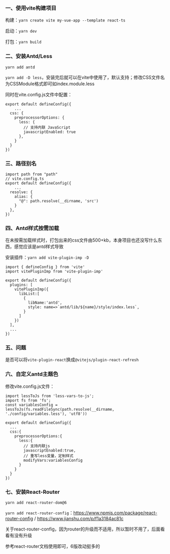 ### 一、使用vite构建项目

构建：`yarn create vite my-vue-app --template react-ts`

启动：`yarn dev`

打包：`yarn build`

### 二、安装Antd/Less

`yarn add antd`

`yarn add -D less`，安装完后就可以在vite中使用了，默认支持；修改CSS文件名为CSSModule格式即可如index.module.less

同时在vite.config.js文件中配置：
```
export default defineConfig({
	...
  css: {
    preprocessorOptions: {
      less: {
        // 支持内联 JavaScript
        javascriptEnabled: true
      },
    }
  }
})

```

### 三、路径别名

```
import path from "path"
// vite.config.ts
export default defineConfig({
	...
  resolve: {
    alias: {
      "@": path.resolve(__dirname, 'src')
    }
  },
})
```

### 四、Antd样式按需加载

在未按需加载样式时，打包出来的css文件由500+kb，本身项目也还没写什么东西，感觉应该是antd样式导致

安装插件：`yarn add vite-plugin-imp -D`

```
import { defineConfig } from 'vite'
import vitePluginImp from 'vite-plugin-imp'

export default defineConfig({
  plugins: [
    vitePluginImp({
      libList:[
        {
          libName:'antd',
          style: name=>`antd/lib/${name}/style/index.less`,
        }
      ]
    })
  ],
  ...
})

```

### 五、问题
是否可以将`vite-plugin-react`换成`@vitejs/plugin-react-refresh`

### 六、自定义antd主题色

修改vite.config.js文件：

```
import lessToJs from 'less-vars-to-js';
import fs from 'fs';
const variablesConfig = lessToJs(fs.readFileSync(path.resolve(__dirname, './config/variables.less'), 'utf8'))

export default defineConfig({
  ...
  css:{
    preprocessorOptions:{
      less:{
        // 支持内联js
        javascriptEnabled:true,
        // 重写less变量，定制样式 
        modifyVars:variablesConfig
      }
    }
  }
})
```

### 七、安装React-Router
`yarn add react-router-dom@6`

`yarn add react-router-config`：https://www.npmjs.com/package/react-router-config / https://www.jianshu.com/p/f1a3184ac81c

关于react-router-config，因为router的升级而不适用，所以暂时不用了，后面看看有没有升级

参考react-router文档使用即可，6版改动挺多的




